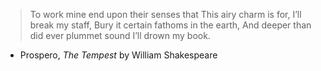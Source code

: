 > To work mine end upon their senses that
> This airy charm is for, I’ll break my staff,
> Bury it certain fathoms in the earth,
> And deeper than did ever plummet sound
> I’ll drown my book.

- Prospero, _The Tempest_ by William Shakespeare
